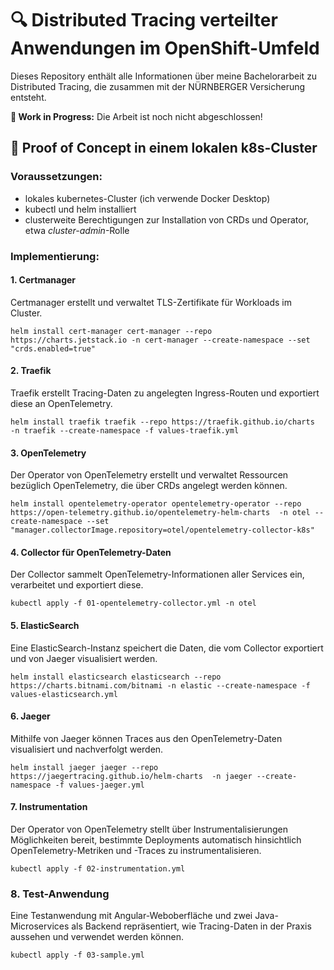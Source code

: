 # 🔍 Distributed Tracing verteilter Anwendungen im OpenShift-Umfeld

Dieses Repository enthält alle Informationen über meine Bachelorarbeit zu Distributed Tracing, die zusammen mit der
NÜRNBERGER Versicherung entsteht.

**🚧 Work in Progress:** Die Arbeit ist noch nicht abgeschlossen! 

## 🧪 Proof of Concept in einem lokalen k8s-Cluster

### Voraussetzungen:

- lokales kubernetes-Cluster (ich verwende Docker Desktop)
- kubectl und helm installiert
- clusterweite Berechtigungen zur Installation von CRDs und Operator, etwa *cluster-admin*-Rolle

### Implementierung:

#### 1. Certmanager

Certmanager erstellt und verwaltet TLS-Zertifikate für Workloads im Cluster.

```shell
helm install cert-manager cert-manager --repo https://charts.jetstack.io -n cert-manager --create-namespace --set "crds.enabled=true"
```

#### 2. Traefik

Traefik erstellt Tracing-Daten zu angelegten Ingress-Routen und exportiert diese an OpenTelemetry.

```shell
helm install traefik traefik --repo https://traefik.github.io/charts  -n traefik --create-namespace -f values-traefik.yml
```

#### 3. OpenTelemetry

Der Operator von OpenTelemetry erstellt und verwaltet Ressourcen bezüglich OpenTelemetry, die über CRDs angelegt werden
können.

```shell
helm install opentelemetry-operator opentelemetry-operator --repo https://open-telemetry.github.io/opentelemetry-helm-charts  -n otel --create-namespace --set "manager.collectorImage.repository=otel/opentelemetry-collector-k8s"
```

#### 4. Collector für OpenTelemetry-Daten

Der Collector sammelt OpenTelemetry-Informationen aller Services ein, verarbeitet und exportiert diese.

```shell
kubectl apply -f 01-opentelemetry-collector.yml -n otel
```

#### 5. ElasticSearch

Eine ElasticSearch-Instanz speichert die Daten, die vom Collector exportiert und von Jaeger visualisiert werden.

```shell
helm install elasticsearch elasticsearch --repo https://charts.bitnami.com/bitnami -n elastic --create-namespace -f values-elasticsearch.yml
```

#### 6. Jaeger

Mithilfe von Jaeger können Traces aus den OpenTelemetry-Daten visualisiert und nachverfolgt werden.

```shell
helm install jaeger jaeger --repo https://jaegertracing.github.io/helm-charts  -n jaeger --create-namespace -f values-jaeger.yml
```

#### 7. Instrumentation

Der Operator von OpenTelemetry stellt über Instrumentalisierungen Möglichkeiten bereit, bestimmte Deployments
automatisch hinsichtlich OpenTelemetry-Metriken und -Traces zu instrumentalisieren.

```shell
kubectl apply -f 02-instrumentation.yml
```

### 8. Test-Anwendung

Eine Testanwendung mit Angular-Weboberfläche und zwei Java-Microservices als Backend repräsentiert, wie Tracing-Daten in
der Praxis aussehen und verwendet werden können.

```shell
kubectl apply -f 03-sample.yml
```

